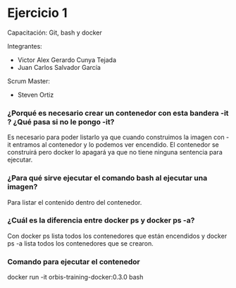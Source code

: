 # Ejercicio 1
Capacitación: Git, bash y docker

Integrantes:
- Victor Alex Gerardo Cunya Tejada
- Juan Carlos Salvador García

Scrum Master:
- Steven Ortiz

### ¿Porqué es necesario crear un contenedor con esta bandera -it ? ¿Qué pasa si no le pongo -it?
Es necesario para poder listarlo ya que cuando construimos la imagen con -it entramos al contenedor y lo podemos ver encendido.
El contenedor se construirá pero docker lo apagará ya que no tiene ninguna sentencia para ejecutar.

### ¿Para qué sirve ejecutar el comando bash al ejecutar una imagen?
Para listar el contenido dentro del contenedor.

### ¿Cuál es la diferencia entre docker ps y docker ps -a?
Con docker ps lista todos los contenedores que están encendidos y docker ps -a lista todos los contenedores que se crearon. 

### Comando para ejecutar el contenedor
docker run -it orbis-training-docker:0.3.0 bash